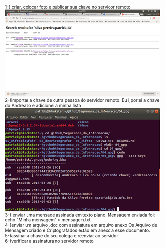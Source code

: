 1-) criar, colocar foto e publicar sua chave no servidor remoto 
![alt text](01.png)
<br>
2-)importar a chave de outra pessoa do servidor remoto. Eu i,portei a chave do Andreazo e adicionei a minha lista 
![alt text](02.png)
<br>
3-) enviar uma mensage assinada em texto plano. Mensagem enviada foi: echo "Minha mensagem" > mensagem.txt
<br>
4-)enviar um arquivo .doc com assinatura em arquivo anexo Os Arquivo de Mensagem criado e Criptografados estão em anexo a esse documento. 
<br>
5-)assinar a chave do seu colega e reenviar ao servidor 
<br>
6-)verificar a assinatura no servidor remoto
